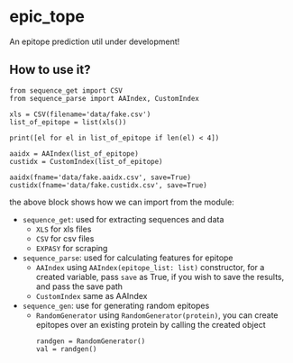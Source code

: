 # epic_tope
An epitope prediction util under development!

## How to use it?
```
from sequence_get import CSV
from sequence_parse import AAIndex, CustomIndex

xls = CSV(filename='data/fake.csv')
list_of_epitope = list(xls())

print([el for el in list_of_epitope if len(el) < 4])

aaidx = AAIndex(list_of_epitope)
custidx = CustomIndex(list_of_epitope)

aaidx(fname='data/fake.aaidx.csv', save=True)
custidx(fname='data/fake.custidx.csv', save=True)
```
the above block shows how we can import from the module:
- `sequence_get`: used for extracting sequences and data
  - `XLS` for xls files
  - `CSV` for csv files
  - `EXPASY` for scraping
- `sequence_parse`: used for calculating features for epitope
  - `AAIndex` using `AAIndex(epitope_list: list)` constructor,
    for a created variable, pass `save` as True, if you wish to save
    the results, and pass the save path
  - `CustomIndex` same as AAIndex
- `sequence_gen`: use for generating random epitopes
  - `RandomGenerator` using `RandomGenerator(protein)`, you can
    create epitopes over an existing protein by calling the created
    object
    ```
    randgen = RandomGenerator()
    val = randgen()
    ```
